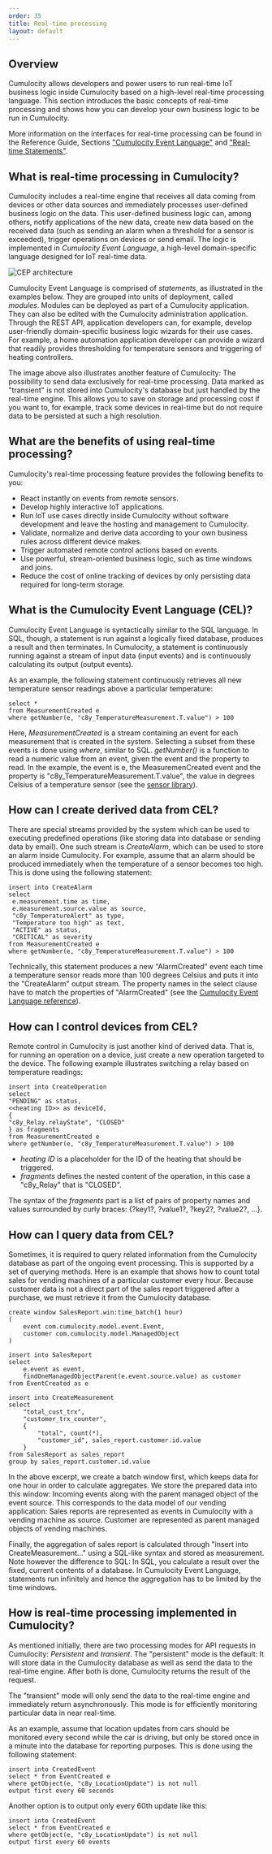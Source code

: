 ```yaml
---
order: 35
title: Real-time processing
layout: default
---
```

## Overview

Cumulocity allows developers and power users to run real-time IoT business logic inside Cumulocity based on a high-level real-time processing language. This section introduces the basic concepts of real-time processing and shows how you can develop your own business logic to be run in Cumulocity.

More information on the interfaces for real-time processing can be found in the Reference Guide, Sections ["Cumulocity Event Language"](/guides/reference/cumulocity-event-language) and ["Real-time Statements"](/guides/reference/real-time-statements).

## What is real-time processing in Cumulocity?

Cumulocity includes a real-time engine that receives all data coming from devices or other data sources and immediately processes user-defined business logic on the data. This user-defined business logic can, among others, notify applications of the new data, create new data based on the received data (such as sending an alarm when a threshold for a sensor is exceeded), trigger operations on devices or send email. The logic is implemented in *Cumulocity Event Language*, a high-level domain-specific language designed for IoT real-time data.

![CEP architecture](/guides/concepts-guide/realtime.png)

Cumulocity Event Language is comprised of *statements*, as illustrated in the examples below. They are grouped into units of deployment, called *modules*. Modules can be deployed as part of a Cumulocity application. They can also be edited with the Cumulocity administration application. Through the REST API, application developers can, for example, develop user-friendly domain-specific business logic wizards for their use cases. For example, a home automation application developer can provide a wizard that readily provides thresholding for temperature sensors and triggering of heating controllers.

The image above also illustrates another feature of Cumulocity: The possibility to send data exclusively for real-time processing. Data marked as "transient" is not stored into Cumulocity's database but just handled by the real-time engine. This allows you to save on storage and processing cost if you want to, for example, track some devices in real-time but do not require data to be persisted at such a high resolution.

## What are the benefits of using real-time processing?

Cumulocity's real-time processing feature provides the following benefits to you:

-   React instantly on events from remote sensors.
-   Develop highly interactive IoT applications.
-   Run IoT use cases directly inside Cumulocity without software development and leave the hosting and management to Cumulocity.
-   Validate, normalize and derive data according to your own business rules across different device makes.
-   Trigger automated remote control actions based on events.
-   Use powerful, stream-oriented business logic, such as time windows and joins.
-   Reduce the cost of online tracking of devices by only persisting data required for long-term storage.

## What is the Cumulocity Event Language (CEL)?

Cumulocity Event Language is syntactically similar to the SQL language. In SQL, though, a statement is run against a logically fixed database, produces a result and then terminates. In Cumulocity, a statement is continuously running against a stream of input data (input events) and is continuously calculating its output (output events).

As an example, the following statement continuously retrieves all new temperature sensor readings above a particular temperature:

    select *
    from MeasurementCreated e
    where getNumber(e, "c8y_TemperatureMeasurement.T.value") > 100

Here, *MeasurementCreated* is a stream containing an event for each measurement that is created in the system. Selecting a subset from these events is done using *where*, similar to SQL. *getNumber()* is a function to read a numeric value from an event, given the event and the property to read. In the example, the event is e, the MeasuremenCreated event and the property is "c8y\_TemperatureMeasurement.T.value", the value in degrees Celsius of a temperature sensor (see the [sensor library](/guides/reference/sensor-library)).

## How can I create derived data from CEL?

There are special streams provided by the system which can be used to executing predefined operations (like storing data into database or sending data by email). One such stream is *CreateAlarm*, which can be used to store an alarm inside Cumulocity. For example, assume that an alarm should be produced immediately when the temperature of a sensor becomes too high. This is done using the following statement:

    insert into CreateAlarm
    select
     e.measurement.time as time,
     e.measurement.source.value as source,
     "c8y_TemperatureAlert" as type,
     "Temperature too high" as text,
     "ACTIVE" as status,
     "CRITICAL" as severity
    from MeasurementCreated e
    where getNumber(e, "c8y_TemperatureMeasurement.T.value") > 100

Technically, this statement produces a new "AlarmCreated" event each time a temperature sensor reads more than 100 degrees Celsius and puts it into the "CreateAlarm" output stream. The property names in the select clause have to match the properties of "AlarmCreated" (see the [Cumulocity Event Language reference](/guides/reference/cumulocity-event-language)).

## How can I control devices from CEL?

Remote control in Cumulocity is just another kind of derived data. That is, for running an operation on a device, just create a new operation targeted to the device. The following example illustrates switching a relay based on temperature readings:

    insert into CreateOperation
    select
    "PENDING" as status,
    <<heating ID>> as deviceId,
    {
    "c8y_Relay.relayState", "CLOSED"
    } as fragments
    from MeasurementCreated e
    where getNumber(e, "c8y_TemperatureMeasurement.T.value") > 100

-   *heating ID* is a placeholder for the ID of the heating that should be triggered.
-   *fragments* defines the nested content of the operation, in this case a "c8y\_Relay" that is "CLOSED".

The syntax of the *fragments* part is a list of pairs of property names and values surrounded by curly braces: {?key1?, ?value1?, ?key2?, ?value2?, ...}.

## How can I query data from CEL?

Sometimes, it is required to query related information from the Cumulocity database as part of the ongoing event processing. This is supported by a set of querying methods. Here is an example that shows how to count total sales for vending machines of a particular customer every hour. Because customer data is not a direct part of the sales report triggered after a purchase, we must retrieve it from the Cumulocity database.

    create window SalesReport.win:time_batch(1 hour)  
    (
        event com.cumulocity.model.event.Event,
        customer com.cumulocity.model.ManagedObject
    )

    insert into SalesReport
    select
        e.event as event,
        findOneManagedObjectParent(e.event.source.value) as customer
    from EventCreated as e

    insert into CreateMeasurement
    select
        "total_cust_trx",
        "customer_trx_counter",
        {
            "total", count(*),
            "customer_id", sales_report.customer.id.value
        }
    from SalesReport as sales_report
    group by sales_report.customer.id.value

In the above excerpt, we create a batch window first, which keeps data for one hour in order to calculate aggregates. We store the prepared data into this window: Incoming events along with the parent managed object of the event source. This corresponds to the data model of our vending application: Sales reports are represented as events in Cumulocity with a vending machine as source. Customer are represented as parent managed objects of vending machines.

Finally, the aggregation of sales report is calculated through "insert into CreateMeasurement..." using a SQL-like syntax and stored as measurement. Note however the difference to SQL: In SQL, you calculate a result over the fixed, current contents of a database. In Cumulocity Event Language, statements run infinitely and hence the aggregation has to be limited by the time windows.

## How is real-time processing implemented in Cumulocity?

As mentioned initially, there are two processing modes for API requests in Cumulocity: *Persistent* and *transient*. The "persistent" mode is the default: It will store data in the Cumulocity database as well as send the data to the real-time engine. After both is done, Cumulocity returns the result of the request.

The "transient" mode will only send the data to the real-time engine and immediately return asynchronously. This mode is for efficiently monitoring particular data in near real-time.

As an example, assume that location updates from cars should be monitored every second while the car is driving, but only be stored once in a minute into the database for reporting purposes. This is done using the following statement:

    insert into CreatedEvent
    select * from EventCreated e
    where getObject(e, "c8y_LocationUpdate") is not null
    output first every 60 seconds

Another option is to output only every 60th update like this:

    insert into CreatedEvent
    select * from EventCreated e
    where getObject(e, "c8y_LocationUpdate") is not null
    output first every 60 events
